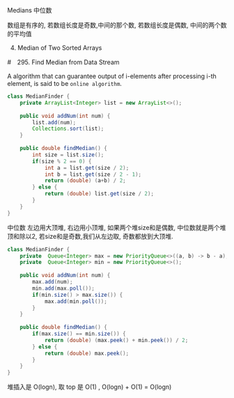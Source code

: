 Medians 中位数

数组是有序的, 若数组长度是奇数,中间的那个数, 若数组长度是偶数, 中间的两个数的平均值

4. Median of Two Sorted Arrays


#　295. Find Median from Data Stream

A algorithm that can guarantee output of i-elements after processing i-th element, is said to be `online algorithm`.
```java
class MedianFinder {
    private ArrayList<Integer> list = new ArrayList<>();
    
    public void addNum(int num) {
        list.add(num);
        Collections.sort(list);
    }
    
    public double findMedian() {
        int size = list.size();
        if(size % 2 == 0) {
            int a = list.get(size / 2);
            int b = list.get(size / 2 - 1);
            return (double) (a+b) / 2; 
        } else {
            return (double) list.get(size / 2);
        }
    }
}
```

中位数 左边用大顶堆, 右边用小顶堆, 如果两个堆size和是偶数, 中位数就是两个堆顶和除以2,
若size和是奇数,我们从左边取, 奇数都放到大顶堆.

```java
class MedianFinder {
    private  Queue<Integer> max = new PriorityQueue<>((a, b) -> b - a);
    private  Queue<Integer> min = new PriorityQueue<>();
    
    public void addNum(int num) {
        max.add(num);
        min.add(max.poll());
        if(min.size() > max.size()) {
            max.add(min.poll());
        }    
    }
    
    public double findMedian() {
        if(max.size() == min.size()) {
            return (double) (max.peek() + min.peek()) / 2; 
        } else {
            return (double) max.peek();
        }
    }
}
```

堆插入是 O(logn), 取 top 是 O(1) , O(logn) + O(1) = O(logn)
